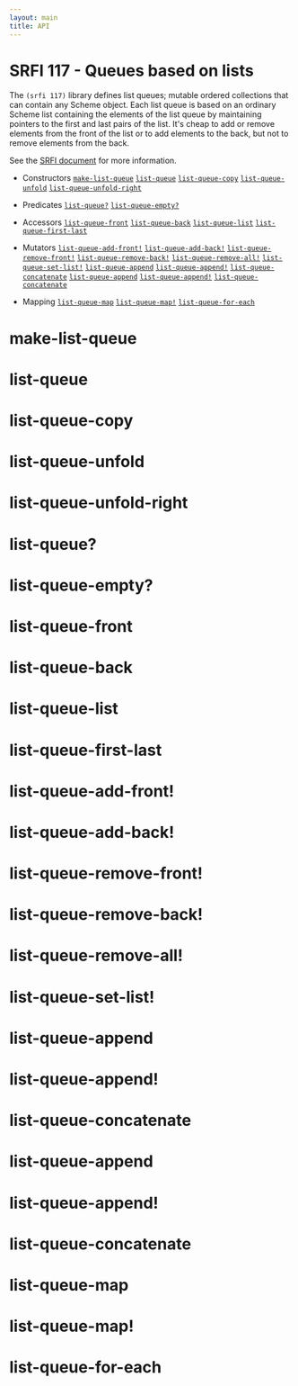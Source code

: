 ```yaml
---
layout: main
title: API
---
```


# SRFI 117 - Queues based on lists

The `(srfi 117)` library defines list queues; mutable ordered collections that can contain any Scheme object. Each list queue is based on an ordinary Scheme list containing the elements of the list queue by maintaining pointers to the first and last pairs of the list. It's cheap to add or remove elements from the front of the list or to add elements to the back, but not to remove elements from the back.

See the [SRFI document](http://srfi.schemers.org/srfi-117/srfi-117.html) for more information.

- Constructors
[`make-list-queue`](#make-list-queue)
[`list-queue`](#list-queue)
[`list-queue-copy`](#list-queue-copy)
[`list-queue-unfold`](#list-queue-unfold)
[`list-queue-unfold-right`](#list-queue-unfold-right)

- Predicates
[`list-queue?`](#list-queue-1)
[`list-queue-empty?`](#list-queue-empty)

- Accessors
[`list-queue-front`](#list-queue-front)
[`list-queue-back`](#list-queue-back)
[`list-queue-list`](#list-queue-list)
[`list-queue-first-last`](#list-queue-first-last)

- Mutators
[`list-queue-add-front!`](#list-queue-add-front)
[`list-queue-add-back!`](#list-queue-add-back)
[`list-queue-remove-front!`](#list-queue-remove-front)
[`list-queue-remove-back!`](#list-queue-remove-back)
[`list-queue-remove-all!`](#list-queue-remove-all)
[`list-queue-set-list!`](#list-queue-set-list)
[`list-queue-append`](#list-queue-append)
[`list-queue-append!`](#list-queue-append-1)
[`list-queue-concatenate`](#list-queue-concatenate)
[`list-queue-append`](#list-queue-append)
[`list-queue-append!`](#list-queue-append-1)
[`list-queue-concatenate`](#list-queue-concatenate)

- Mapping
[`list-queue-map`](#list-queue-map)
[`list-queue-map!`](#list-queue-map-1)
[`list-queue-for-each`](#list-queue-for-each)

# make-list-queue 

# list-queue

# list-queue-copy

# list-queue-unfold

# list-queue-unfold-right

# list-queue?

# list-queue-empty?

# list-queue-front

# list-queue-back

# list-queue-list

# list-queue-first-last

# list-queue-add-front!

# list-queue-add-back!

# list-queue-remove-front!

# list-queue-remove-back!

# list-queue-remove-all!

# list-queue-set-list!

# list-queue-append

# list-queue-append!

# list-queue-concatenate

# list-queue-append

# list-queue-append!

# list-queue-concatenate

# list-queue-map

# list-queue-map!

# list-queue-for-each

